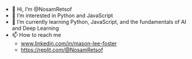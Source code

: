- 👋 Hi, I’m @NosamRetsof
- 👀 I’m interested in Python and JavaScript
- 🌱 I’m currently learning Python, JavaScript, and the fundamentals of AI and Deep Learning
- 📫 How to reach me 
	- www.linkedin.com/in/mason-lee-foster
	- https://replit.com/@NosamRetsof

<!---
NosamRetsof/NosamRetsof is a ✨ special ✨ repository because its `README.md` (this file) appears on your GitHub profile.
You can click the Preview link to take a look at your changes.
--->
